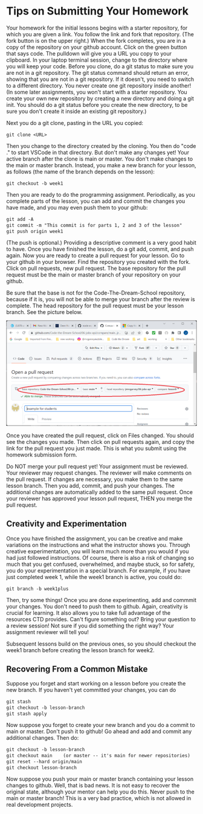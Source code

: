 # Tips on Submitting Your Homework
Your homework for the initial lessons begins with a starter repository, for which
you are given a link.  You follow the link and fork that repository.  (The fork button is on the
upper right.)  When the fork completes, you are in a copy of the repository on your github
account.  Click on the green button that says code.  The pulldown will give you a URL you
copy to your clipboard.  In your laptop terminal session, change to the directory where you
will keep your code.  Before you clone, do a git status to make sure you are not in a git
repository.  The git status command should return an error, showing that you are not in a git
repository.  If it doesn't, you need to switch to a different directory.  You never create
one git repository inside another!  (In some later assignments, you won't start with a
starter repository.  You create your own new repository by creating a new directory and doing
a git init.  You should do a git status before you create the new directory, to be sure
you don't create it inside an existing git repository.) 

Next you do a git clone, pasting in the URL you copied:
```
git clone <URL>
```
Then you change to the directory created by the cloning.  You then do "code ." to start VSCode in
that directory. But don't make any changes yet!  Your active branch after the clone is main or master.
You don't make changes to the main or master branch.  Instead, you make a new branch for your lesson,
as follows (the name of the branch depends on the lesson):
```
git checkout -b week1
```
Then you are ready to do the programming assignment.  Periodically, as you complete parts of the lesson,
you can add and commit the changes you have made, and you may even push them to your github:
```
git add -A
git commit -m "This commit is for parts 1, 2 and 3 of the lesson"
git push origin week1
```
(The push is optional.)  Providing a descriptive comment is a very good habit to have.
Once you have finished the lesson, do a git add, commit, and push again.  Now you
are ready to create a pull request for your lesson. Go to your github in your browser.  Find the repository
you created with the fork.  Click on pull requests, new pull request.  The base repository for the
pull request must be the main or master branch of your repository on your github.  
  
Be sure that the
base is not for the Code-The-Dream-School repository, because if it is, you will not be able to merge
your branch after the review is complete.  The head repository for the pull request must be your lesson
branch.  See the picture below.

![Pull Request Creation](lesson-pull.png)

Once you have created the pull request, click on Files changed.  You should see the changes
you made.  Then click on pull requests again, and copy the link for the pull request you just made.
This is what you submit using the homework submission form.

Do NOT merge your pull request yet!  Your assignment must be reviewed.  Your reviewer may request changes.
The reviewer will make comments on the pull request.
If changes are necessary, you make them to the same lesson branch.  Then you add, commit, and push
your changes.  The additional changes are automatically added to the same pull request.
Once your reviewer has approved your lesson pull request, THEN you merge the pull request.

## Creativity and Experimentation

Once you have finished the assignment, you can be creative and make variations on the instructions
and what the instructor shows you. Through creative experimentation, 
you will learn much more than you would if you had just
followed instructions. Of course, there is also a risk of changing so much that you get 
confused, overwhelmed, and maybe stuck, so for safety, you do your experimentation in a special branch.
For example, if you have just completed week 1, while the week1 branch is active, you could do:
```
git branch -b week1plus
```
Then, try some things! Once you are done experimenting, add and commmit your changes.  You don't
need to push them to github. Again, creativity is crucial for learning. It also allows you to take full advantage of the resources CTD provides. Can't figure something out? Bring your question to a review session! Not sure if you did something the right way? Your assignment reviewer will tell you! 

Subsequent lessons build on the previous ones, so you should checkout
the week1 branch before creating the lesson branch for week2.

## Recovering From a Common Mistake

Suppose you forget and start working on a lesson before you create the new branch.  If you haven't yet committed your changes, you can do
```
git stash
git checkout -b lesson-branch
git stash apply
```
Now suppose you forget to create your new branch and you do a commit to main or master.  Don't push it to github!  Go ahead and add and commit any additional changes.  Then do:
```
git checkout -b lesson-branch
git checkout main    (or master -- it's main for newer repositories)
git reset --hard origin/main
git checkout lesson-branch
```
Now suppose you push your main or master branch containing your lesson changes to github.  Well, that is bad news.  It is not easy to recover the original state, although your mentor can help you do this.  Never push
to the main or master branch!  This is a very bad practice, which is not allowed in real development projects.
